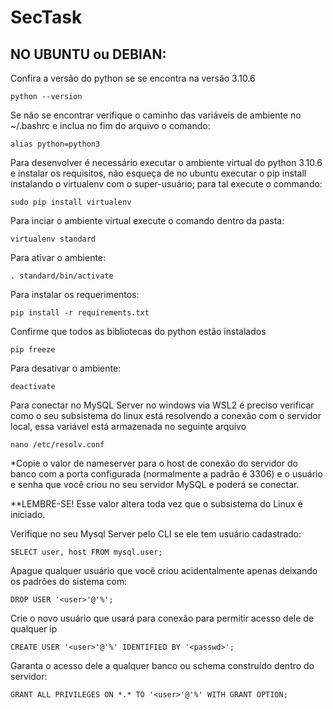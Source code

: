 # SecTask

## NO UBUNTU ou DEBIAN:

Confira a versão do python se se encontra na versão 3.10.6

```
python --version
```

Se não se encontrar verifique o caminho das variáveis de ambiente no ~/.bashrc e inclua no fim do arquivo o comando:

```
alias python=python3
```

Para desenvolver é necessário executar o ambiente virtual do python 3.10.6 e instalar os requisitos, não esqueça de no ubuntu executar o pip install instalando o virtualenv com o super-usuário; para tal execute o commando:

```
sudo pip install virtualenv
```

Para inciar o ambiente virtual execute o comando dentro da pasta:

```
virtualenv standard
```

Para ativar o ambiente:
```
. standard/bin/activate
```

Para instalar os requerimentos:
```
pip install -r requirements.txt
```

Confirme que todos as bibliotecas do python estão instalados
```
pip freeze
```

Para desativar o ambiente:
```
deactivate
```

Para conectar no MySQL Server no windows via WSL2 é preciso verificar como o seu subsistema do linux está resolvendo a conexão com o servidor local, essa variável está armazenada no seguinte arquivo

```
nano /etc/resolv.conf
```

*Copie o valor de nameserver para o host de conexão do servidor do banco com a porta configurada (normalmente a padrão é 3306) e o usuário e senha que você criou no seu servidor MySQL e poderá se conectar.

**LEMBRE-SE! Esse valor altera toda vez que o subsistema do Linux é iniciado.

Verifique no seu Mysql Server pelo CLI se ele tem usuário cadastrado:

```
SELECT user, host FROM mysql.user;
```

Apague qualquer usuário que você criou acidentalmente apenas deixando os padrões do sistema com:

```
DROP USER '<user>'@'%';
```

Crie o novo usuário que usará para conexão para permitir acesso dele de qualquer ip

```
CREATE USER '<user>'@'%' IDENTIFIED BY '<passwd>';
```

Garanta o acesso dele a qualquer banco ou schema construído dentro do servidor:

```
GRANT ALL PRIVILEGES ON *.* TO '<user>'@'%' WITH GRANT OPTION;
```